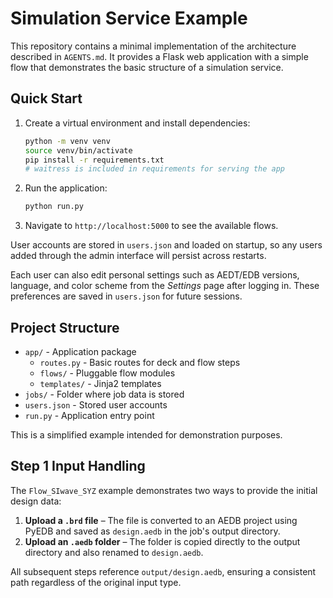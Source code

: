 # Simulation Service Example

This repository contains a minimal implementation of the architecture described in `AGENTS.md`.
It provides a Flask web application with a simple flow that demonstrates the basic structure
of a simulation service.

## Quick Start

1. Create a virtual environment and install dependencies:
   ```bash
   python -m venv venv
   source venv/bin/activate
   pip install -r requirements.txt
   # waitress is included in requirements for serving the app
   ```
2. Run the application:
   ```bash
   python run.py
   ```
3. Navigate to `http://localhost:5000` to see the available flows.

User accounts are stored in `users.json` and loaded on startup, so any users
added through the admin interface will persist across restarts.

Each user can also edit personal settings such as AEDT/EDB versions, language,
and color scheme from the *Settings* page after logging in. These preferences
are saved in `users.json` for future sessions.

## Project Structure

- `app/` - Application package
  - `routes.py` - Basic routes for deck and flow steps
  - `flows/` - Pluggable flow modules
  - `templates/` - Jinja2 templates
- `jobs/` - Folder where job data is stored
- `users.json` - Stored user accounts
- `run.py` - Application entry point

This is a simplified example intended for demonstration purposes.

## Step 1 Input Handling

The `Flow_SIwave_SYZ` example demonstrates two ways to provide the initial
design data:

1. **Upload a `.brd` file** – The file is converted to an AEDB project using
   PyEDB and saved as `design.aedb` in the job's output directory.
2. **Upload an `.aedb` folder** – The folder is copied directly to the output
   directory and also renamed to `design.aedb`.

All subsequent steps reference `output/design.aedb`, ensuring a consistent path
regardless of the original input type.
